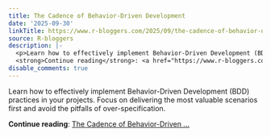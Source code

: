 ```yaml
---
title: The Cadence of Behavior-Driven Development
date: '2025-09-30'
linkTitle: https://www.r-bloggers.com/2025/09/the-cadence-of-behavior-driven-development/
source: R-bloggers
description: |-
  <p>Learn how to effectively implement Behavior-Driven Development (BDD) practices in your projects. Focus on delivering the most valuable scenarios first and avoid the pitfalls of over-specification.</p>
  <strong>Continue reading</strong>: <a href="https://www.r-bloggers.com/2025/09/the-cadence-of-behavior-driven-development/">The Cadence of Behavior-Driven ...
disable_comments: true
---
```

<p>Learn how to effectively implement Behavior-Driven Development (BDD) practices in your projects. Focus on delivering the most valuable scenarios first and avoid the pitfalls of over-specification.</p>
<strong>Continue reading</strong>: <a href="https://www.r-bloggers.com/2025/09/the-cadence-of-behavior-driven-development/">The Cadence of Behavior-Driven ...